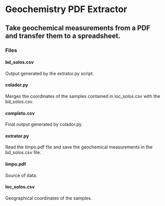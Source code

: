 # Geochemistry PDF Extractor
## Take geochemical measurements from a PDF and transfer them to a spreadsheet.

### Files

#### bd_solos.csv
Output generated by the extrator.py script.
#### colador.py
Merges the coordinates of the samples contained in loc_solos.csv with the bd_solos.csv. 
#### completo.csv
Final output generated by colador.py.
#### extrator.py
Read the limpo.pdf file and save the geochemical measurements in the bd_solos.csv file.
#### limpo.pdf
Source of data.
#### loc_solos.csv
Geographical coordinates of the samples.


